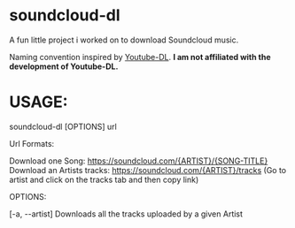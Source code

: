 # soundcloud-dl
A fun little project i worked on to download Soundcloud music. 

Naming convention inspired by [Youtube-DL](https://github.com/rg3/youtube-dl). 
**I am not affiliated with the development of Youtube-DL.**

# USAGE:

soundcloud-dl [OPTIONS] url

Url Formats: 

Download one Song: https://soundcloud.com/{ARTIST}/{SONG-TITLE}
Download an Artists tracks: https://soundcloud.com/{ARTIST}/tracks (Go to artist and click on the tracks tab and then copy link)

OPTIONS:

  \[-a, --artist\]
    Downloads all the tracks uploaded by a given Artist



